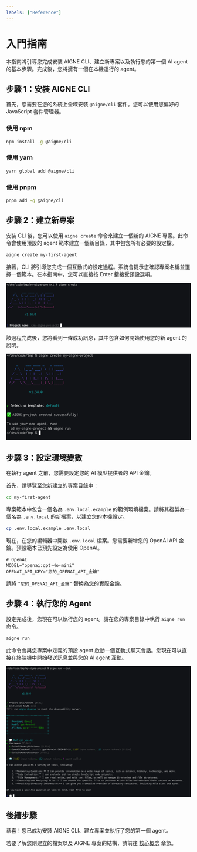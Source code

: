 ```yaml
---
labels: ["Reference"]
---
```


# 入門指南

本指南將引導您完成安裝 AIGNE CLI、建立新專案以及執行您的第一個 AI agent 的基本步驟。完成後，您將擁有一個在本機運行的 agent。

## 步驟 1：安裝 AIGNE CLI

首先，您需要在您的系統上全域安裝 `@aigne/cli` 套件。您可以使用您偏好的 JavaScript 套件管理器。

### 使用 npm

```bash
npm install -g @aigne/cli
```

### 使用 yarn

```bash
yarn global add @aigne/cli
```

### 使用 pnpm

```bash
pnpm add -g @aigne/cli
```

## 步驟 2：建立新專案

安裝 CLI 後，您可以使用 `aigne create` 命令來建立一個新的 AIGNE 專案。此命令會使用預設的 agent 範本建立一個新目錄，其中包含所有必要的設定檔。

```bash
aigne create my-first-agent
```

接著，CLI 將引導您完成一個互動式的設定過程。系統會提示您確認專案名稱並選擇一個範本。在本指南中，您可以直接按 Enter 鍵接受預設選項。

![互動式專案建立提示](../assets/create/create-project-interactive-project-name-prompt.png)

該過程完成後，您將看到一條成功訊息，其中包含如何開始使用您的新 agent 的說明。

![專案建立成功訊息](../assets/create/create-project-using-default-template-success-message.png)

## 步驟 3：設定環境變數

在執行 agent 之前，您需要設定您的 AI 模型提供者的 API 金鑰。

首先，請導覽至您新建立的專案目錄中：
```bash
cd my-first-agent
```

專案範本中包含一個名為 `.env.local.example` 的範例環境檔案。請將其複製為一個名為 `.env.local` 的新檔案，以建立您的本機設定。
```bash
cp .env.local.example .env.local
```

現在，在您的編輯器中開啟 `.env.local` 檔案。您需要新增您的 OpenAI API 金鑰。預設範本已預先設定為使用 OpenAI。

```shell .env.local icon=mdi:file-document-edit-outline
# OpenAI
MODEL="openai:gpt-4o-mini"
OPENAI_API_KEY="您的_OPENAI_API_金鑰"
```

請將 `"您的_OPENAI_API_金鑰"` 替換為您的實際金鑰。

## 步驟 4：執行您的 Agent

設定完成後，您現在可以執行您的 agent。請在您的專案目錄中執行 `aigne run` 命令。

```bash
aigne run
```

此命令會與您專案中定義的預設 agent 啟動一個互動式聊天會話。您現在可以直接在終端機中開始發送訊息並與您的 AI agent 互動。

![在聊天模式下執行預設 agent](../assets/run/run-default-template-project-in-chat-mode.png)

## 後續步驟

恭喜！您已成功安裝 AIGNE CLI、建立專案並執行了您的第一個 agent。

若要了解您剛建立的檔案以及 AIGNE 專案的結構，請前往 [核心概念](./core-concepts.md) 章節。
